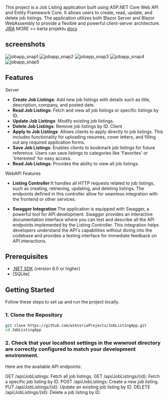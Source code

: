 
This project is a Job Listing application built using ASP.NET Core Web API and Entity Framework Core. It allows users to create, read, update, and delete job listings. The application utilizes both Blazor Server and Blazor WebAssembly to provide a flexible and powerful client-server architecture. 
[JIRA](https://joblistingapp.atlassian.net/jira/software/projects/JBA/boards/34/timeline)
MORE >> karta projektu [docs](https://docs.google.com/document/d/10jgVpblVkaSW4zHGEwVzKgBJ-58-4s3Qi8xNSz3aSGE/edit)
## screenshots
![jobapp_snap1](https://github.com/wiktoriaProjects/JobListingApp/assets/163647716/34c3b06c-1d11-4778-a230-035620f1b7c2)
![jobapp_snap2](https://github.com/wiktoriaProjects/JobListingApp/assets/163647716/0ea1c418-29db-46eb-bfbb-e4b374487dc9)
![jobapp_snap3](https://github.com/wiktoriaProjects/JobListingApp/assets/163647716/646b51e4-d38f-40d6-8ede-a9e7fe8cdf8c)
![jobapp_snap4](https://github.com/wiktoriaProjects/JobListingApp/assets/163647716/610586f2-ea32-42be-a5c2-1604fd50b8a2)
![jobapp_snap5](https://github.com/wiktoriaProjects/JobListingApp/assets/163647716/53238842-9aff-4668-ad85-d05924384e5a)


## Features

Server
- **Create Job Listings**: Add new job listings with details such as title, description, company, and posted date.
- **Read Job Listings**: Fetch and view all job listings or specific listings by ID.
- **Update Job Listings**: Modify existing job listings.
- **Delete Job Listings**: Remove job listings by ID.
Client
- **Apply to Job Listings**: Allows clients to apply directly to job listings. This includes functionality for uploading resumes, cover letters, and filling out any required application forms.
- **Save Job Listings**: Enables clients to bookmark job listings for future reference. Users can save listings to categories like 'Favorites' or 'Interested' for easy access.
- **Read Job Listings**: Provides the ability to view all job listings.
  
WebAPI Features
- **Listing Controller**:It handles all HTTP requests related to job listings, such as creating, retrieving, updating, and deleting listings. The endpoints defined in this controller allow for seamless integration with the frontend or other services.

- **Swagger Integration** The application is equipped with Swagger, a powerful tool for API development. Swagger provides an interactive documentation interface where you can test and describe all the API endpoints implemented by the Listing Controller. This integration helps developers understand the API's capabilities without diving into the codebase and provides a testing interface for immediate feedback on API interactions.

## Prerequisites

- [.NET SDK](https://dotnet.microsoft.com/download) (version 6.0 or higher)
- [SQLite]

## Getting Started

Follow these steps to set up and run the project locally.

### 1. Clone the Repository

```bash
git clone https://github.com/wiktoriaProjects/JobListingApp.git
cd JobListingApp
```
### 2. Check that your localhost settings in the wwwroot directory are correctly configured to match your development environment. 

Here are the available API endpoints:

GET /api/JobListings: Fetch all job listings.
GET /api/JobListings/{id}: Fetch a specific job listing by ID.
POST /api/JobListings: Create a new job listing.
PUT /api/JobListings/{id}: Update an existing job listing by ID.
DELETE /api/JobListings/{id}: Delete a job listing by ID.
